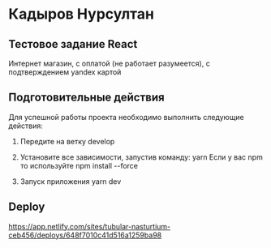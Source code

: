 # Кадыров Нурсултан

## Тестовое задание React

Интернет магазин, с оплатой (не работает разумеется), с подтверждением yandex картой

## Подготовительные действия

Для успешной работы проекта необходимо выполнить следующие действия:

1. Передите на ветку develop

2. Установите все зависимости, запустив команду:
yarn
Если у вас npm то используйте npm install --force
3. Запуск приложения
yarn dev

## Deploy
https://app.netlify.com/sites/tubular-nasturtium-ceb456/deploys/648f7010c41d516a1259ba98
